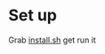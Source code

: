 # Set up
Grab [install.sh] get run it

[install.sh]: https://raw.githubusercontent.com/lazyAsGarfield/.dotfiles/master/install.sh
